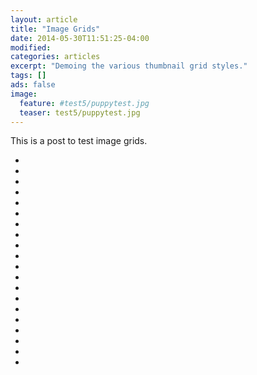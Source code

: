 ```yaml
---
layout: article
title: "Image Grids"
date: 2014-05-30T11:51:25-04:00
modified:
categories: articles
excerpt: "Demoing the various thumbnail grid styles."
tags: []
ads: false
image:
  feature: #test5/puppytest.jpg
  teaser: test5/puppytest.jpg
---
```


This is a post to test image grids.

<ul class="th-grid">
  <li>
    <a href="#"><img src="{{ site.url }}/images/test5/puppytest.jpg" alt=""></a>
  </li>
  <li>
    <a href="#"><img src="{{ site.url }}/images/test5/puppytestcrop.jpg" alt=""></a>
  </li>
  <li>
    <a href="#"><img src="{{ site.url }}/images/test5/puppytestflattened.jpg" alt=""></a>
  </li>
  <li>
    <a href="#"><img src="{{ site.url }}/images/test5/puppytestfuzzy.jpg" alt=""></a>
  </li>
  <li>
    <a href="#"><img src="{{ site.url }}/images/test5/puppytestgreenscale.jpg" alt=""></a>
  </li>
  <li>
    <a href="#"><img src="{{ site.url }}/images/test5/puppytestgreyscale.jpg" alt=""></a>
  </li>
  <li>
    <a href="#"><img src="{{ site.url }}/images/test5/puppytesthighcontrast.jpg" alt=""></a>
  </li>
  <li>
    <a href="#"><img src="{{ site.url }}/images/test5/puppytestoverlay.jpg" alt=""></a>
  </li>
  <li>
    <a href="#"><img src="{{ site.url }}/images/test5/puppytestrotated.jpg" alt=""></a>
  </li>
  <li>
    <a href="#"><img src="{{ site.url }}/images/test5/puppytestsharp.jpg" alt=""></a>
  </li>
  <li>
    <a href="#"><img src="{{ site.url }}/images/test5/puppytestsmall.jpg" alt=""></a>
  </li>
  <li>
    <a href="#"><img src="{{ site.url }}/images/test5/puppytestsquished.jpg" alt=""></a>
  </li>
  <li>
    <a href="#"><img src="{{ site.url }}/images/test5/puppytestupsidedown.jpg" alt=""></a>
  </li>
  <li>
    <a href="#"><img src="{{ site.url }}/images/test5/puppytestadultdecoy.jpg" alt=""></a>
  </li>
  <li>
    <a href="#"><img src="{{ site.url }}/images/test5/puppytestflippedupsidedown.jpg" alt=""></a>
  </li>
  <li>
    <a href="#"><img src="{{ site.url }}/images/test5/puppytestfliphorizontal.jpg" alt=""></a>
  </li>
  <li>
    <a href="#"><img src="{{ site.url }}/images/test5/puppytestflipXrotate90.jpg" alt=""></a>
  </li>
    <li>
    <a href="#"><img src="{{ site.url }}/images/test5/puppytestflipXrotate270.jpg" alt=""></a>
  </li>
    <li>
    <a href="#"><img src="{{ site.url }}/images/test5/puppytestborder.jpg" alt=""></a>
  </li>
  <li>
    <a href="#"><img src="{{ site.url }}/images/test5/featureless.jpg" alt=""></a>
  </li>
</ul>
